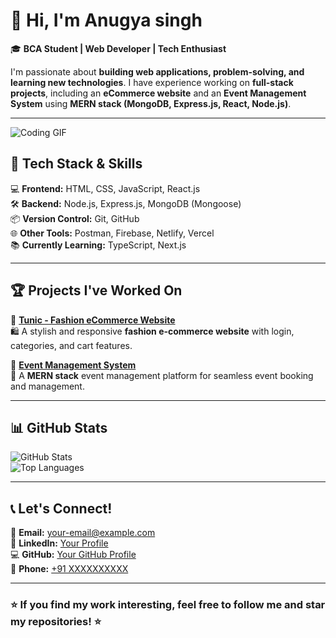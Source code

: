 # 👋 Hi, I'm Anugya singh 

🎓 **BCA Student | Web Developer | Tech Enthusiast**  

I'm passionate about **building web applications, problem-solving, and learning new technologies**. I have experience working on **full-stack projects**, including an **eCommerce website** and an **Event Management System** using **MERN stack (MongoDB, Express.js, React, Node.js)**.

---
![Coding GIF](https://media.giphy.com/media/cNfIqjpCY1zqfaLmd8/giphy.gif?cid=ecf05e4731voy09lbmuyqdsmwu3pecj0vmi0iq5s7pb6akjb&ep=v1_gifs_related&rid=giphy.gif&ct=g)


## 🚀 **Tech Stack & Skills**
💻 **Frontend:** HTML, CSS, JavaScript, React.js  
🛠️ **Backend:** Node.js, Express.js, MongoDB (Mongoose)  
📦 **Version Control:** Git, GitHub  
🌐 **Other Tools:** Postman, Firebase, Netlify, Vercel  
📚 **Currently Learning:** TypeScript, Next.js  

---

## 🏆 **Projects I've Worked On**
🔹 **[Tunic - Fashion eCommerce Website](https://github.com/your-username/tunic)**  
🛍️ A stylish and responsive **fashion e-commerce website** with login, categories, and cart features.  

🔹 **[Event Management System](https://github.com/your-username/event-management)**  
📅 A **MERN stack** event management platform for seamless event booking and management.  

---

## 📊 **GitHub Stats**
![GitHub Stats](https://github-readme-stats.vercel.app/api?username=your-username&show_icons=true&theme=tokyonight)  
![Top Languages](https://github-readme-stats.vercel.app/api/top-langs/?username=your-username&layout=compact&theme=tokyonight)  

---

## 📞 **Let's Connect!**
📩 **Email:** [your-email@example.com](mailto:your-email@example.com)  
🔗 **LinkedIn:** [Your Profile](https://linkedin.com/in/your-username)  
💻 **GitHub:** [Your GitHub Profile](https://github.com/your-username)  
📱 **Phone:** [+91 XXXXXXXXXX](tel:+91XXXXXXXXXX)  

---

### ⭐ **If you find my work interesting, feel free to follow me and star my repositories!** ⭐  
